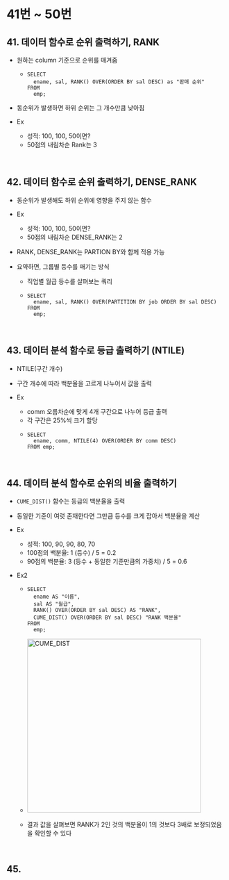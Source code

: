 # 41번 ~ 50번

## 41. 데이터 함수로 순위 출력하기, RANK

- 원하는 column 기준으로 순위를 매겨줌

  - ```mysql
    SELECT
      ename, sal, RANK() OVER(ORDER BY sal DESC) as "판매 순위"
    FROM
      emp;
    ```

- 동순위가 발생하면 하위 순위는 그 개수만큼 낮아짐
- Ex
  - 성적: 100, 100, 50이면?
  - 50점의 내림차순 Rank는 3

<br />

## 42. 데이터 함수로 순위 출력하기, DENSE_RANK

- 동순위가 발생해도 하위 순위에 영향을 주지 않는 함수
- Ex

  - 성적: 100, 100, 50이면?
  - 50점의 내림차순 DENSE_RANK는 2

- RANK, DENSE_RANK는 PARTION BY와 함께 적용 가능
- 요약하면, 그룹별 등수를 매기는 방식

  - 직업별 월급 등수를 살펴보는 쿼리

  - ```mysql
    SELECT
      ename, sal, RANK() OVER(PARTITION BY job ORDER BY sal DESC)
    FROM
      emp;
    ```

<br />

## 43. 데이터 분석 함수로 등급 출력하기 (NTILE)

- NTILE(구간 개수)
- 구간 개수에 따라 백분율을 고르게 나누어서 값을 출력
- Ex

  - comm 오름차순에 맞게 4개 구간으로 나누어 등급 출력
  - 각 구간은 25%씩 크기 할당
  - ```mysql
    SELECT
      ename, comm, NTILE(4) OVER(ORDER BY comm DESC)
    FROM emp;
    ```

<br />

## 44. 데이터 분석 함수로 순위의 비율 출력하기

- `CUME_DIST()` 함수는 등급의 백분율을 출력
- 동일한 기준이 여럿 존재한다면 그만큼 등수를 크게 잡아서 백분율을 계산
- Ex
  - 성적: 100, 90, 90, 80, 70
  - 100점의 백분율: 1 (등수) / 5 = 0.2
  - 90점의 백분율: 3 (등수 + 동일한 기준만큼의 가중치) / 5 = 0.6
- Ex2

  - ```mysql
    SELECT
      ename AS "이름",
      sal AS "월급",
      RANK() OVER(ORDER BY sal DESC) AS "RANK",
      CUME_DIST() OVER(ORDER BY sal DESC) "RANK 백분율"
    FROM
      emp;
    ```

  - <img width="400" alt="CUME_DIST" src="https://github.com/user-attachments/assets/391673a7-0c51-4632-bf6a-1497859052a0" />
  - 결과 값을 살펴보면 RANK가 2인 것의 백분율이 1의 것보다 3배로 보정되었음을 확인할 수 있다
 
<br/>

## 45. 

